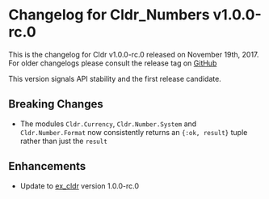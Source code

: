 # Changelog for Cldr_Numbers v1.0.0-rc.0

This is the changelog for Cldr v1.0.0-rc.0 released on November 19th, 2017.  For older changelogs please consult the release tag on [GitHub](https://github.com/kipcole9/cldr_numbers/tags)

This version signals API stability and the first release candidate.

## Breaking Changes

* The modules `Cldr.Currency`, `Cldr.Number.System` and `Cldr.Number.Format` now consistently returns an `{:ok, result}` tuple rather than just the `result`

## Enhancements

* Update to [ex_cldr](https://hex.pm/packages/ex_cldr) version 1.0.0-rc.0




